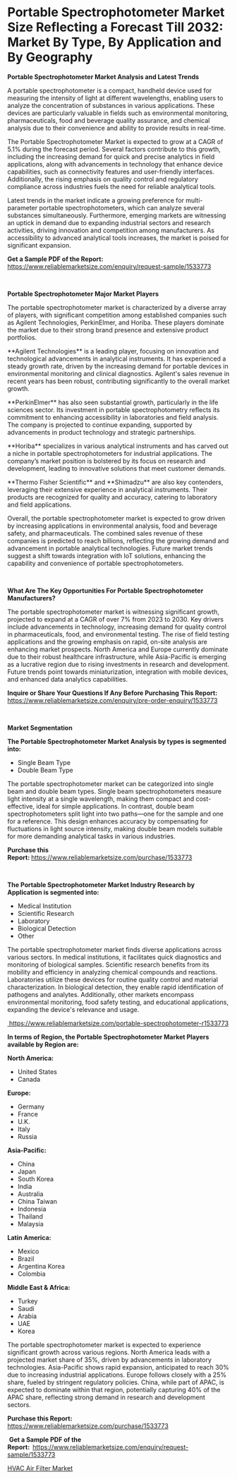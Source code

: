 <p><h1>Portable Spectrophotometer Market Size Reflecting a Forecast Till 2032: Market By Type, By Application and By Geography</h1></p><p><strong>Portable Spectrophotometer Market Analysis and Latest Trends</strong></p>
<p><p>A portable spectrophotometer is a compact, handheld device used for measuring the intensity of light at different wavelengths, enabling users to analyze the concentration of substances in various applications. These devices are particularly valuable in fields such as environmental monitoring, pharmaceuticals, food and beverage quality assurance, and chemical analysis due to their convenience and ability to provide results in real-time.</p><p>The Portable Spectrophotometer Market is expected to grow at a CAGR of 5.1% during the forecast period. Several factors contribute to this growth, including the increasing demand for quick and precise analytics in field applications, along with advancements in technology that enhance device capabilities, such as connectivity features and user-friendly interfaces. Additionally, the rising emphasis on quality control and regulatory compliance across industries fuels the need for reliable analytical tools. </p><p>Latest trends in the market indicate a growing preference for multi-parameter portable spectrophotometers, which can analyze several substances simultaneously. Furthermore, emerging markets are witnessing an uptick in demand due to expanding industrial sectors and research activities, driving innovation and competition among manufacturers. As accessibility to advanced analytical tools increases, the market is poised for significant expansion.</p></p>
<p><strong>Get a Sample PDF of the Report:&nbsp;</strong> <a href="https://www.reliablemarketsize.com/enquiry/request-sample/1533773?utm_campaign=3382&utm_medium=2&utm_source=Github&utm_content=ia&utm_term=08042025&utm_id=portable-spectrophotometer">https://www.reliablemarketsize.com/enquiry/request-sample/1533773</a></p>
<p>&nbsp;</p>
<p><strong>Portable Spectrophotometer Major Market Players</strong></p>
<p><p>The portable spectrophotometer market is characterized by a diverse array of players, with significant competition among established companies such as Agilent Technologies, PerkinElmer, and Horiba. These players dominate the market due to their strong brand presence and extensive product portfolios.</p><p>**Agilent Technologies** is a leading player, focusing on innovation and technological advancements in analytical instruments. It has experienced a steady growth rate, driven by the increasing demand for portable devices in environmental monitoring and clinical diagnostics. Agilent's sales revenue in recent years has been robust, contributing significantly to the overall market growth.</p><p>**PerkinElmer** has also seen substantial growth, particularly in the life sciences sector. Its investment in portable spectrophotometry reflects its commitment to enhancing accessibility in laboratories and field analysis. The company is projected to continue expanding, supported by advancements in product technology and strategic partnerships.</p><p>**Horiba** specializes in various analytical instruments and has carved out a niche in portable spectrophotometers for industrial applications. The company’s market position is bolstered by its focus on research and development, leading to innovative solutions that meet customer demands. </p><p>**Thermo Fisher Scientific** and **Shimadzu** are also key contenders, leveraging their extensive experience in analytical instruments. Their products are recognized for quality and accuracy, catering to laboratory and field applications.</p><p>Overall, the portable spectrophotometer market is expected to grow driven by increasing applications in environmental analysis, food and beverage safety, and pharmaceuticals. The combined sales revenue of these companies is predicted to reach billions, reflecting the growing demand and advancement in portable analytical technologies. Future market trends suggest a shift towards integration with IoT solutions, enhancing the capability and convenience of portable spectrophotometers.</p></p>
<p>&nbsp;</p>
<p><strong>What Are The Key Opportunities For Portable Spectrophotometer Manufacturers?</strong></p>
<p><p>The portable spectrophotometer market is witnessing significant growth, projected to expand at a CAGR of over 7% from 2023 to 2030. Key drivers include advancements in technology, increasing demand for quality control in pharmaceuticals, food, and environmental testing. The rise of field testing applications and the growing emphasis on rapid, on-site analysis are enhancing market prospects. North America and Europe currently dominate due to their robust healthcare infrastructure, while Asia-Pacific is emerging as a lucrative region due to rising investments in research and development. Future trends point towards miniaturization, integration with mobile devices, and enhanced data analytics capabilities.</p></p>
<p><strong>Inquire or Share Your Questions If Any Before Purchasing This Report:</strong> <a href="https://www.reliablemarketsize.com/enquiry/pre-order-enquiry/1533773?utm_campaign=3382&utm_medium=2&utm_source=Github&utm_content=ia&utm_term=08042025&utm_id=portable-spectrophotometer">https://www.reliablemarketsize.com/enquiry/pre-order-enquiry/1533773</a></p>
<p>&nbsp;</p>
<p><strong>Market Segmentation</strong></p>
<p><strong>The Portable Spectrophotometer Market Analysis by types is segmented into:</strong></p>
<p><ul><li>Single Beam Type</li><li>Double Beam Type</li></ul></p>
<p><p>The portable spectrophotometer market can be categorized into single beam and double beam types. Single beam spectrophotometers measure light intensity at a single wavelength, making them compact and cost-effective, ideal for simple applications. In contrast, double beam spectrophotometers split light into two paths—one for the sample and one for a reference. This design enhances accuracy by compensating for fluctuations in light source intensity, making double beam models suitable for more demanding analytical tasks in various industries.</p></p>
<p><strong>Purchase this Report:&nbsp;</strong><a href="https://www.reliablemarketsize.com/purchase/1533773?utm_campaign=3382&utm_medium=2&utm_source=Github&utm_content=ia&utm_term=08042025&utm_id=portable-spectrophotometer">https://www.reliablemarketsize.com/purchase/1533773</a></p>
<p>&nbsp;</p>
<p><strong>The Portable Spectrophotometer Market Industry Research by Application is segmented into:</strong></p>
<p><ul><li>Medical Institution</li><li>Scientific Research</li><li>Laboratory</li><li>Biological Detection</li><li>Other</li></ul></p>
<p><p>The portable spectrophotometer market finds diverse applications across various sectors. In medical institutions, it facilitates quick diagnostics and monitoring of biological samples. Scientific research benefits from its mobility and efficiency in analyzing chemical compounds and reactions. Laboratories utilize these devices for routine quality control and material characterization. In biological detection, they enable rapid identification of pathogens and analytes. Additionally, other markets encompass environmental monitoring, food safety testing, and educational applications, expanding the device's relevance and usage.</p></p>
<p><a href="https://www.reliablemarketsize.com/portable-spectrophotometer-r1533773?utm_campaign=3382&utm_medium=2&utm_source=Github&utm_content=ia&utm_term=08042025&utm_id=portable-spectrophotometer">&nbsp;https://www.reliablemarketsize.com/portable-spectrophotometer-r1533773</a></p>
<p><strong>In terms of Region, the Portable Spectrophotometer Market Players available by Region are:</strong></p>
<p>
    <p> <strong> North America: </strong>
        <ul>
            <li>United States</li>
            <li>Canada</li>
        </ul>
        </p> 
    <p> <strong> Europe: </strong>
        <ul>
            <li>Germany</li>
            <li>France</li>
            <li>U.K.</li>
            <li>Italy</li>
            <li>Russia</li>
        </ul>
        </p> 
    <p> <strong> Asia-Pacific: </strong>
        <ul>
            <li>China</li>
            <li>Japan</li>
            <li>South Korea</li>
            <li>India</li>
            <li>Australia</li>
            <li>China Taiwan</li>
            <li>Indonesia</li>
            <li>Thailand</li>
            <li>Malaysia</li>
        </ul>
        </p> 
    <p> <strong> Latin America: </strong>
        <ul>
            <li>Mexico</li>
            <li>Brazil</li>
            <li>Argentina Korea</li>
            <li>Colombia</li>
        </ul>
        </p> 
    <p> <strong> Middle East & Africa: </strong>
        <ul>
            <li>Turkey</li>
            <li>Saudi</li>
            <li>Arabia</li>
            <li>UAE</li>
            <li>Korea</li>
        </ul>
    </p>
    </p>
<p><p>The portable spectrophotometer market is expected to experience significant growth across various regions. North America leads with a projected market share of 35%, driven by advancements in laboratory technologies. Asia-Pacific shows rapid expansion, anticipated to reach 30% due to increasing industrial applications. Europe follows closely with a 25% share, fueled by stringent regulatory policies. China, while part of APAC, is expected to dominate within that region, potentially capturing 40% of the APAC share, reflecting strong demand in research and development sectors.</p></p>
<p><strong>Purchase this Report: </strong><a href="https://www.reliablemarketsize.com/purchase/1533773?utm_campaign=3382&utm_medium=2&utm_source=Github&utm_content=ia&utm_term=08042025&utm_id=portable-spectrophotometer">https://www.reliablemarketsize.com/purchase/1533773</a></p>
<p>&nbsp;<strong>Get a Sample PDF of the Report:&nbsp;&nbsp;</strong><a href="https://www.reliablemarketsize.com/enquiry/request-sample/1533773?utm_campaign=3382&utm_medium=2&utm_source=Github&utm_content=ia&utm_term=08042025&utm_id=portable-spectrophotometer">https://www.reliablemarketsize.com/enquiry/request-sample/1533773</a></p>
<p><strong></strong></p>
<p><p><a href="https://github.com/semenbobbaxu/Market-Research-Report-List-1/blob/main/hvac-air-filter-market.md?utm_campaign=3382&utm_medium=2&utm_source=Github&utm_content=ia&utm_term=08042025&utm_id=portable-spectrophotometer">HVAC Air Filter Market</a></p></p>